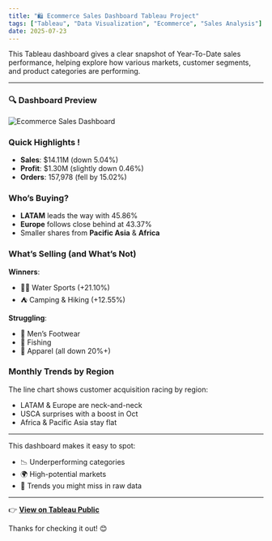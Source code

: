 ```yaml
---
title: "🛍️ Ecommerce Sales Dashboard Tableau Project"
tags: ["Tableau", "Data Visualization", "Ecommerce", "Sales Analysis"]
date: 2025-07-23
---
```


This Tableau dashboard gives a clear snapshot of Year-To-Date sales performance, helping explore how various markets, customer segments, and product categories are performing.

---
### 🔍 Dashboard Preview
![Ecommerce Sales Dashboard](/images/ecommerce-sales-dashboard.png)

### Quick Highlights !

- **Sales**: $14.11M (down 5.04%)  
- **Profit**: $1.30M (slightly down 0.46%)  
- **Orders**: 157,978 (fell by 15.02%)  

### Who’s Buying?

- **LATAM** leads the way with 45.86%  
- **Europe** follows close behind at 43.37%  
- Smaller shares from **Pacific Asia** & **Africa**  


### What’s Selling (and What’s Not)

**Winners**:  
- 🏄‍♂️ Water Sports (+21.10%)  
- ⛺ Camping & Hiking (+12.55%)  

**Struggling**:  
- 👟 Men’s Footwear  
- 🎣 Fishing  
- 🧥 Apparel (all down 20%+)


### Monthly Trends by Region

The line chart shows customer acquisition racing by region:

- LATAM & Europe are neck-and-neck  
- USCA surprises with a boost in Oct  
- Africa & Pacific Asia stay flat  

---


This dashboard makes it easy to spot:
- 📉 Underperforming categories  
- 🌍 High-potential markets  
- 🔎 Trends you might miss in raw data  

---

👉 [**View on Tableau Public**](https://public.tableau.com/app/profile/may.phyu/viz/ECommerceSalesDashboardbyMay/Dashboard1)


Thanks for checking it out! 😊  
